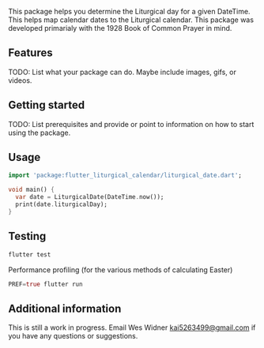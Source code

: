 <!--
This README describes the package. If you publish this package to pub.dev,
this README's contents appear on the landing page for your package.

For information about how to write a good package README, see the guide for
[writing package pages](https://dart.dev/guides/libraries/writing-package-pages).

For general information about developing packages, see the Dart guide for
[creating packages](https://dart.dev/guides/libraries/create-library-packages)
and the Flutter guide for
[developing packages and plugins](https://flutter.dev/developing-packages).
-->

This package helps you determine the Liturgical day for a given DateTime. This helps map calendar dates to the Liturgical calendar. This package was developed primarialy with the 1928 Book of Common Prayer in mind.

## Features

TODO: List what your package can do. Maybe include images, gifs, or videos.

## Getting started

TODO: List prerequisites and provide or point to information on how to
start using the package.

## Usage

```dart
import 'package:flutter_liturgical_calendar/liturgical_date.dart';

void main() {
  var date = LiturgicalDate(DateTime.now());
  print(date.liturgicalDay);
}
```

## Testing
```dart
flutter test
```

Performance profiling (for the various methods of calculating Easter)
```dart
PREF=true flutter run
```

## Additional information

This is still a work in progress. Email Wes Widner <kai5263499@gmail.com> if you have any questions or suggestions.
